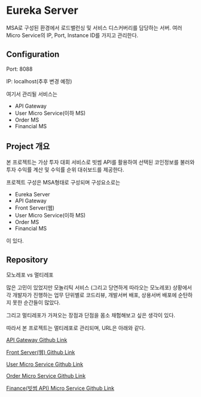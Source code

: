 # Eureka Server

MSA로 구성된 환경에서 로드밸런싱 및 서비스 디스커버리를 담당하는 서버.
여러 Micro Service의 IP, Port, Instance ID를 가지고 관리한다. 

## Configuration

Port: 8088

IP: localhost(추후 변경 예정)

여기서 관리될 서비스는
- API Gateway
- User Micro Service(이하 MS)
- Order MS
- Financial MS


## Project 개요

본 프로젝트는 가상 투자 대회 서비스로 빗썸 API를 활용하여 선택된 코인정보를 불러와 
투자 수익률 계산 및 수익률 순위 대쉬보드를 제공한다.

프로젝트 구성은 MSA형태로 구성되며 구성요소로는
- Eureka Server
- API Gateway
- Front Server(웹)
- User Micro Service(이하 MS)
- Order MS
- Financial MS

이 있다.

## Repository

모노레포 vs 멀티레포

많은 고민이 있었지만 모놀리틱 서비스 (그리고 당연하게 따라오는 모노레포) 상황에서 
각 개발자가 진행하는 업무 단위별로 코드리뷰, 개발서버 배포, 상용서버 배포에 순탄하지 못한
순간들이 많았다. 

그리고 멀티레포가 가져오는 장점과 단점을 몸소 채험해보고 싶은 생각이 있다.

따라서 본 프로젝트는 멀티레포로 관리되며, URL은 아래와 같다. 

[API Gateway Github Link](https://github.com/Alex-CH0/usa-gateway)

[Front Server(웹) Github Link](https://github.com/Alex-CH0/usa-client)

[User Micro Service Github Link](https://github.com/Alex-CH0/usa-user-service)

[Order Micro Service Github Link](https://github.com/Alex-CH0/usa-order-service)

[Finance(빗썸 API) Micro Service Github Link](https://github.com/Alex-CH0/usa-finance-service)




